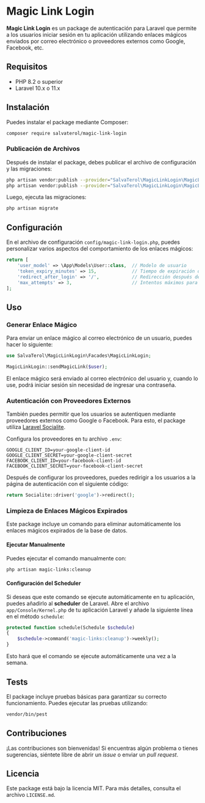 
# Magic Link Login

**Magic Link Login** es un package de autenticación para Laravel que permite a los usuarios iniciar sesión en tu aplicación utilizando enlaces mágicos enviados por correo electrónico o proveedores externos como Google, Facebook, etc.

## Requisitos

- PHP 8.2 o superior
- Laravel 10.x o 11.x

## Instalación

Puedes instalar el package mediante Composer:

```bash
composer require salvaterol/magic-link-login
```

### Publicación de Archivos

Después de instalar el package, debes publicar el archivo de configuración y las migraciones:

```bash
php artisan vendor:publish --provider="SalvaTerol\MagicLinkLogin\MagicLinkLoginServiceProvider" --tag="config"
php artisan vendor:publish --provider="SalvaTerol\MagicLinkLogin\MagicLinkLoginServiceProvider" --tag="migrations"
```

Luego, ejecuta las migraciones:

```bash
php artisan migrate
```

## Configuración

En el archivo de configuración `config/magic-link-login.php`, puedes personalizar varios aspectos del comportamiento de los enlaces mágicos:

```php
return [
    'user_model' => \App\Models\User::class,  // Modelo de usuario
    'token_expiry_minutes' => 15,             // Tiempo de expiración de los enlaces mágicos
    'redirect_after_login' => '/',            // Redirección después del login exitoso
    'max_attempts' => 3,                      // Intentos máximos para usar un token (si es aplicable)
];
```

## Uso

### Generar Enlace Mágico

Para enviar un enlace mágico al correo electrónico de un usuario, puedes hacer lo siguiente:

```php
use SalvaTerol\MagicLinkLogin\Facades\MagicLinkLogin;

MagicLinkLogin::sendMagicLink($user);
```

El enlace mágico será enviado al correo electrónico del usuario y, cuando lo use, podrá iniciar sesión sin necesidad de ingresar una contraseña.

### Autenticación con Proveedores Externos

También puedes permitir que los usuarios se autentiquen mediante proveedores externos como Google o Facebook. Para esto, el package utiliza [Laravel Socialite](https://github.com/laravel/socialite).

Configura los proveedores en tu archivo `.env`:

```dotenv
GOOGLE_CLIENT_ID=your-google-client-id
GOOGLE_CLIENT_SECRET=your-google-client-secret
FACEBOOK_CLIENT_ID=your-facebook-client-id
FACEBOOK_CLIENT_SECRET=your-facebook-client-secret
```

Después de configurar los proveedores, puedes redirigir a los usuarios a la página de autenticación con el siguiente código:

```php
return Socialite::driver('google')->redirect();
```

### Limpieza de Enlaces Mágicos Expirados

Este package incluye un comando para eliminar automáticamente los enlaces mágicos expirados de la base de datos.

#### Ejecutar Manualmente

Puedes ejecutar el comando manualmente con:

```bash
php artisan magic-links:cleanup
```

#### Configuración del Scheduler

Si deseas que este comando se ejecute automáticamente en tu aplicación, puedes añadirlo al **scheduler** de Laravel. Abre el archivo `app/Console/Kernel.php` de tu aplicación Laravel y añade la siguiente línea en el método `schedule`:

```php
protected function schedule(Schedule $schedule)
{
    $schedule->command('magic-links:cleanup')->weekly();
}
```

Esto hará que el comando se ejecute automáticamente una vez a la semana.

## Tests

El package incluye pruebas básicas para garantizar su correcto funcionamiento. Puedes ejecutar las pruebas utilizando:

```bash
vendor/bin/pest
```

## Contribuciones

¡Las contribuciones son bienvenidas! Si encuentras algún problema o tienes sugerencias, siéntete libre de abrir un _issue_ o enviar un _pull request_.

## Licencia

Este package está bajo la licencia MIT. Para más detalles, consulta el archivo `LICENSE.md`.
```
